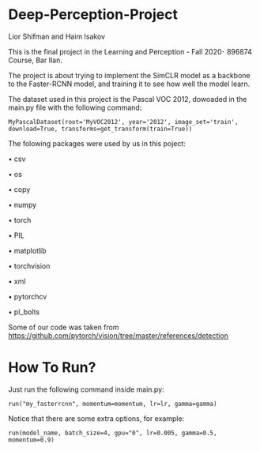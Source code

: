# Deep-Perception-Project

Lior Shifman and Haim Isakov

This is the final project in the Learning and Perception - Fall 2020- 896874 Course, Bar Ilan.

The project is about trying to implement the SimCLR model as a backbone to the Faster-RCNN model, and training it to see how well the model learn.

The dataset used in this project is the Pascal VOC 2012, dowoaded in the main.py file with the following command:
```
MyPascalDataset(root='MyVOC2012', year='2012', image_set='train', download=True, transforms=get_transform(train=True))
```

The folowing packages were used by us in this poject:

• csv

• os

• copy 

• numpy 

• torch

• PIL

• matplotlib 

• torchvision

• xml

• pytorchcv

• pl_bolts


Some of our code was taken from https://github.com/pytorch/vision/tree/master/references/detection

# How To Run?
Just run the following command inside main.py:

```
run("my_fasterrcnn", momentum=momentum, lr=lr, gamma=gamma)
```

Notice that there are some extra options, for example:

```
run(model_name, batch_size=4, gpu="0", lr=0.005, gamma=0.5, momentum=0.9)
```

